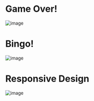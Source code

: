 # Game Over!
![image](https://github.com/AndrewLamYW/number-guessing-game/assets/11419166/ef74b273-74de-4f84-ae90-7c1a28966150)

# Bingo!
![image](https://github.com/AndrewLamYW/number-guessing-game/assets/11419166/d0b7eb25-2ccb-49f0-9197-becc5486a877)

# Responsive Design
![image](https://github.com/AndrewLamYW/number-guessing-game/assets/11419166/f21dd0c6-18d9-404d-9c5e-6e79049f5a8c)
